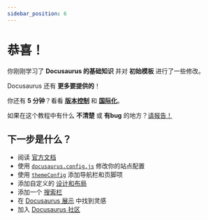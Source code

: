 ```yaml
---
sidebar_position: 6
---
```


# 恭喜！

你刚刚学习了 **Docusaurus 的基础知识** 并对 **初始模板** 进行了一些修改。

Docusaurus 还有 **更多要提供的**！

你还有 **5 分钟**？看看 **[版本控制](../tutorial-extras/manage-docs-versions.md)** 和 **[国际化](../tutorial-extras/translate-your-site.md)**。

如果在这个教程中有什么 **不清楚** 或 **有bug** 的地方？[请报告！](https://github.com/facebook/docusaurus/discussions/4610)

## 下一步是什么？

- 阅读 [官方文档](https://docusaurus.io/)
- 使用 [`docusaurus.config.js`](https://docusaurus.io/docs/api/docusaurus-config) 修改你的站点配置
- 使用 [`themeConfig`](https://docusaurus.io/docs/api/themes/configuration) 添加导航栏和页脚项
- 添加自定义的 [设计和布局](https://docusaurus.io/docs/styling-layout)
- 添加一个 [搜索栏](https://docusaurus.io/docs/search)
- 在 [Docusaurus 展示](https://docusaurus.io/showcase) 中找到灵感
- 加入 [Docusaurus 社区](https://docusaurus.io/community/support)

